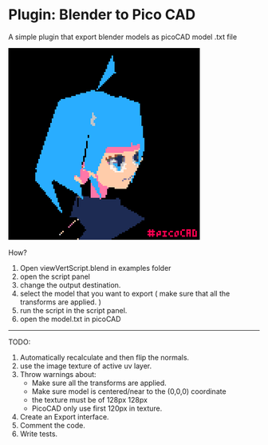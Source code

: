 # Plugin: Blender to Pico CAD

A simple plugin that export blender models as picoCAD model .txt file

![blender2picoCAD](imgs4readme/model_from_blender_9.gif)


How?

1. Open viewVertScript.blend in examples folder
2. open the script panel
3. change the output destination.
4. select the model that you want to export ( make sure that all the transforms are applied. )
5. run the script in the script panel.
6. open the model.txt in picoCAD


<hr/>

TODO:

1. Automatically recalculate and then flip the normals.
2. use the image texture of active uv layer.
3. Throw warnings about:
    * Make sure all the transforms are applied.
    * Make sure model is centered/near to the (0,0,0) coordinate
    * the texture must be of 128px 128px
    * PicoCAD only use first 120px in texture.
4. Create an Export interface.
5. Comment the code.
6. Write tests.
